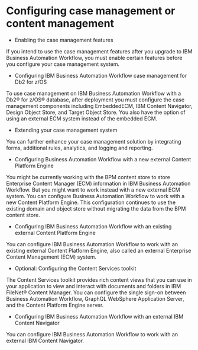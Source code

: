 # Configuring case management or content management

- Enabling the case management features

If you intend to use the case management features after you upgrade to IBM Business Automation Workflow, you must enable certain features before you configure your case management system.
- Configuring IBM Business Automation Workflow case management for Db2 for z/OS

To use case management on IBM Business Automation Workflow with a Db2® for z/OS® database, after deployment you must configure the case management components including EmbeddedECM, IBM Content Navigator, Design Object Store, and Target Object Store. You also have the option of using an external ECM system instead of the embedded ECM.
- Extending your case management system

You can further enhance your case management solution by integrating forms, additional rules, analytics, and logging and reporting.
- Configuring Business Automation Workflow with a new external Content Platform Engine

You might be currently working with the BPM content store to store Enterprise Content Manager (ECM) information in IBM Business Automation Workflow. But you might want to work instead with a new external ECM system. You can configure Business Automation Workflow to work with a new Content Platform Engine. This configuration continues to use the existing domain and object store without migrating the data from the BPM content store.
- Configuring IBM Business Automation Workflow with an existing external Content Platform Engine

You can configure IBM Business Automation Workflow to work with an existing external Content Platform Engine, also called an external Enterprise Content Management (ECM) system.
- Optional: Configuring the Content Services toolkit

 The Content Services toolkit provides rich content views that you can use in your application to view and interact with documents and folders in IBM FileNet® Content Manager. You can configure the single sign-on between Business Automation Workflow, GraphQL WebSphere Application Server, and the Content Platform Engine server.
- Configuring IBM Business Automation Workflow with an external IBM Content Navigator

You can configure IBM Business Automation Workflow to work with an external IBM Content Navigator.